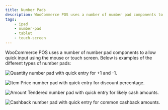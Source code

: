 ```yaml
---
title: Number Pads
description: WooCommerce POS uses a number of number pad components to allow quick input using the mouse or touch screen.
tags: 
	- ipad
	- number-pad
	- tablet
	- touch-screen
---
```


WooCommerce POS uses a number of number pad components to allow quick input using the mouse or touch screen. 
Below is examples of the different types of number pads: 

![Quantity number pad with quick entry for +1 and -1.](https://wcpos.com/wp-content/uploads/2014/09/quantity-numpad.png "Quantity number pad with quick entry for +1 and -1")

![Item Price number pad with quick entry for discount percentage.](https://wcpos.com/wp-content/uploads/2014/09/item-price-numpad-amount.png "Item Price number pad with quick entry for discount percentage")

![Amount Tendered number pad with quick entry for likely cash amounts.](https://wcpos.com/wp-content/uploads/2014/09/cash-sale-numpad.png "Amount Tendered number pad with quick entry for likely cash amounts")

![Cashback number pad with quick entry for common cashback amounts.](https://wcpos.com/wp-content/uploads/2014/09/card-sale-numpad.png "Cashback number pad with quick entry for common cashback amounts")